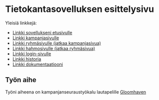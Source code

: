# Tietokantasovelluksen esittelysivu

Yleisiä linkkejä:

* [Linkki sovellukseni etusivulle](http://ejmlehti.users.cs.helsinki.fi/tsoha/)
* [Linkki kampanjasivulle](http://ejmlehti.users.cs.helsinki.fi/tsoha/kampanja)
* [Linkki ryhmäsivulle (jatkaa kampanjasivua)](http://ejmlehti.users.cs.helsinki.fi/tsoha/ryhma)
* [Linkki hahmosivulle (jatkaa ryhmäsivua)](http://ejmlehti.users.cs.helsinki.fi/tsoha/hahmo)
* [Linkki login-sivulle](http://ejmlehti.users.cs.helsinki.fi/tsoha/kirjautuminen)
* [Linkki historia](http://ejmlehti.users.cs.helsinki.fi/tsoha/historia)
* [Linkki dokumentaatiooni](https://github.com/zkin86/Campaign-tracker/blob/master/doc/dokumentaatio.pdf)

## Työn aihe

Työni aiheena on kampanjanseuraustyökalu lautapelille [Gloomhaven](http://www.cephalofair.com/gloomhaven) 
